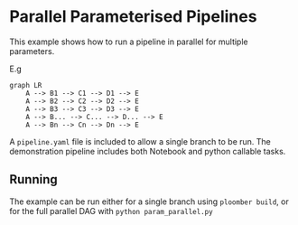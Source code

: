 # Parallel Parameterised Pipelines

This example shows how to run a pipeline in parallel for multiple parameters.

E.g


```mermaid
graph LR
    A --> B1 --> C1 --> D1 --> E 
    A --> B2 --> C2 --> D2 --> E 
    A --> B3 --> C3 --> D3 --> E 
    A --> B... --> C... --> D... --> E 
    A --> Bn --> Cn --> Dn --> E 
```

A `pipeline.yaml` file is included to allow a single branch to be run.
The demonstration pipeline includes both Notebook and python callable tasks.


## Running 


The example can be run either for a single branch using `ploomber build`, or for the full parallel DAG with `python param_parallel.py` 

